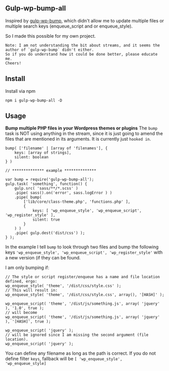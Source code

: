 ﻿## Gulp-wp-bump-all

Inspired by [gulp-wp-bump](https://www.npmjs.com/package/gulp-wp-bump), which didn't allow me to update multiple files or multiple search keys (enqueue_script and or enqueue_style).

So I made this possible for my own project.

    Note: I am not understanding the bit about streams, and it seems the author of `gulp-wp-bump` didn't either. 
    So if you do understand how it could be done better, please educate me.
    Cheers!

## Install

Install via npm

    npm i gulp-wp-bump-all -D

## Usage

**Bump multiple PHP files in your Wordpress themes or plugins**
The `bump` task is NOT using anything in the stream, since it is just going to amend the files that are mentioned in its arguments.  It is currently just `hooked in`. 

    bump( ['filename' | [array of 'filenames'], {
	    keys: [array of strings],
	    silent: boolean
	} )

	// ************** example **************
	
	var bump = require('gulp-wp-bump-all');
	gulp.task( 'something', function() {
		gulp.src( 'sass/**/*.scss' )
		.pipe( sass().on('error', sass.logError ) )
	    .pipe( bump( 
		    ['lib/core/class-theme.php', 'functions.php' ], 
		    { 
			    keys: [ 'wp_enqueue_style', 'wp_enqueue_script', 'wp_register_style' ], 
			    silent: true
			} 
		) )
		.pipe( gulp.dest('dist/css') );
	} );

In the example I tell `bump` to look through two files and bump the following keys `'wp_enqueue_style', 'wp_enqueue_script', 'wp_register_style'` with a new version (if they can be found.

I am only bumping if:

    // The style or script register/enqueue has a name and file location defined, ergo:
    wp_enqueue_style( 'theme', '/dist/css/style.css' );
    // This will result in:
    wp_enqueue_style( 'theme', '/dist/css/style.css', array(), '[HASH]' );

	wp_enqueue_script( 'theme', '/dist/js/something.js', array( 'jquery' ), '1.0', true );
	// will become
	wp_enqueue_script( 'theme', '/dist/js/something.js', array( 'jquery' ), '[HASH]', true );
	
	wp_enqueue_script( 'jquery' );
	// will be ignored since I am missing the second argument (file location).
	wp_enqueue_script( 'jquery' );

You can define any filename as long as the path is correct. If you do not define filter `keys`,  fallback will be `[ 'wp_enqueue_style', 'wp_enqueue_style]`
    
    

